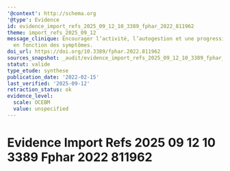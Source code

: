 ```yaml
---
'@context': http://schema.org
'@type': Evidence
id: evidence_import_refs_2025_09_12_10_3389_fphar_2022_811962
theme: import_refs_2025_09_12
message_clinique: Encourager l’activité, l’autogestion et une progression graduée
  en fonction des symptômes.
doi_url: https://doi.org/10.3389/fphar.2022.811962
sources_snapshot: _audit/evidence_import_refs_2025_09_12_10_3389_fphar_2022_811962.json
statut: valide
type_etude: synthese
publication_date: '2022-02-15'
last_verified: '2025-09-12'
retraction_status: ok
evidence_level:
  scale: OCEBM
  value: unspecified
---
```

# Evidence Import Refs 2025 09 12 10 3389 Fphar 2022 811962

